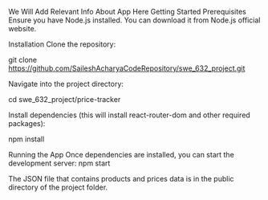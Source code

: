 We Will Add Relevant Info About App Here
Getting Started
Prerequisites
Ensure you have Node.js installed. You can download it from Node.js official website.

Installation
Clone the repository:

git clone https://github.com/SaileshAcharyaCodeRepository/swe_632_project.git

Navigate into the project directory:

cd swe_632_project/price-tracker

Install dependencies (this will install react-router-dom and other required packages):

npm install

Running the App
Once dependencies are installed, you can start the development server:
npm start

The JSON file that contains products and prices data is in the public directory of the project folder.